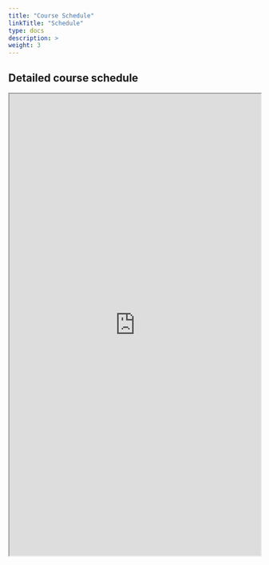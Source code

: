 ```yaml
---
title: "Course Schedule"
linkTitle: "Schedule"
type: docs
description: >
weight: 3
---
```


## Detailed course schedule

<iframe width='100%' height='925' src="https://docs.google.com/spreadsheets/d/e/2PACX-1vQTtYdIRmPuS9XKWzGzsLgpG9xhpAsM2pGdviJbCdq2-PaHFFP84P0xdcwkKY0-VzYWztGAZYhE5uHt/pubhtml?gid=0&amp;single=true&amp;widget=true&amp;headers=false"></iframe>
